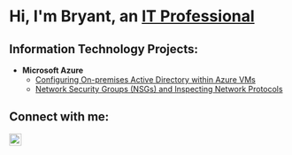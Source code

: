 <h1>Hi, I'm Bryant, an <a href="https://linkedin.com/in/">IT Professional</a></h1>

<h2>Information Technology Projects:</h2>

- <b>Microsoft Azure</b>
  - [Configuring On-premises Active Directory within Azure VMs](https://github.com/BryantIThelp/configure-ad)
  - [Network Security Groups (NSGs) and Inspecting Network Protocols](https://github.com/BryantIThelp/azure-network-protocols)

<h2>Connect with me:</h2>

[<img align="left" alt="Josh | LinkedIn" width="22px" src="https://cdn.jsdelivr.net/npm/simple-icons@v3/icons/linkedin.svg" />][linkedin]

[linkedin]: https://linkedin.com/in/
